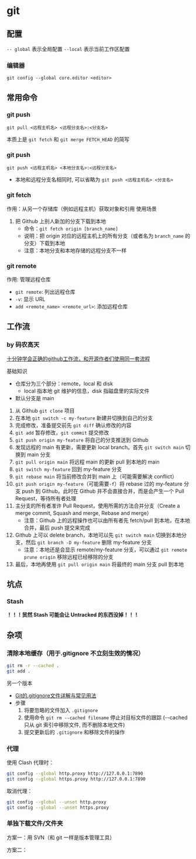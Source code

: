 # git


## 配置
`-- global` 表示全局配置
`--local` 表示当前工作区配置

### 编辑器
`git config --global core.editor <editor>`

## 常用命令
### git push
`git pull <远程主机名> <远程分支名>:<分支名>`

本质上是 `git fetch` 和 `git merge FETCH_HEAD` 的简写

### git push
`git push <远程主机名> <本地分支名>:<远程分支名>`
* 本地和远程分支名相同时, 可以省略为 `git push <远程主机名> <分支名>`

### git fetch
作用：从另一个存储库（例如远程主机）获取对象和引用
使用场景
1. 把 Github 上别人新加的分支下载到本地
	* 命令：`git fetch origin [branch_name]`
	* 说明：把 origin 对应的远程主机上的所有分支（或者名为 `branch_name` 的分支）下载到本地
	* 注意：本地分支和本地存储的远程分支不一样

### git remote
作用: 管理远程仓库

* `git remote`: 列出远程仓库
* `-v`: 显示 URL
* `add <remote_name> <remote_url>`: 添加远程仓库

## 工作流
### by 码农高天
[十分钟学会正确的github工作流，和开源作者们使用同一套流程](https://www.bilibili.com/video/BV19e4y1q7JJ)

基础知识
* 仓库分为三个部分：remote，local 和 disk
	- local 指本地 git 维护的信息，disk 指磁盘里的实际文件
* 默认分支是 main

1. 从 Github `git clone` 项目
2. 在本地 `git switch -c my-feature` 新建并切换到自己的分支
3. 完成修改，准备提交前先 `git diff` 确认修改的内容
4. `git add` 暂存修改，`git commit` 提交修改
5. `git push origin my-feature` 将自己的分支推送到 Github
6. 发现远程的 main 有更新，需要更新 local branch。首先 `git switch main` 切换到 main 分支
7. `git pull origin main` 将远程 main 的更新 pull 到本地的 main
8. `git switch my-feature` 回到 my-feature 分支
9. `git rebase main` 将当前修改合并到 main 上（可能需要解决 conflict）
10. `git push origin my-feature`（可能需要`-f`）将 rebase 过的 my-feature 分支 push 到 Github。此时在 Github 并不会直接合并，而是会产生一个 Pull Request，等待所有者处理
11. 主分支的所有者准许 Pull Request，使用所需的方法合并分支（Create a merge commit, Squash and merge, Rebase and merge）
	- 注意：Github 上的远程操作也可以由所有者先 fetch/pull 到本地，在本地合并，最后 push 提交来完成
12. Github 上可以 delete branch，本地可以先 `git switch main` 切换到本地分支，然后 `git branch -D my-feature` 删除 my-feature 分支
	- 注意：本地还是会显示 remote/my-feature 分支，可以通过 `git remote prune origin` 移除远程已经移除的分支
13. 最后，本地再使用 `git pull origin main` 将最终的 main 分支 pull 到本地

## 坑点
### Stash
**！！！贸然 Stash 可能会让 Untracked 的东西没掉！！！**

## 杂项
### 清除本地缓存（用于.gitignore 不立刻生效的情况）
```bash
git rm -r --cached .
git add .
```

另一个版本
* [Git的.gitignore文件详解与常见用法](https://blog.csdn.net/PolarisRisingWar/article/details/144672807)
* 步骤
    1. 将要忽略的文件加入 `.gitignore`
    2. 使用命令 `git rm --cached filename` 停止对目标文件的跟踪 (--cached 只从 git 索引中移除文件, 而不删除本地文件)
    3. 提交更新后的 `.gitignore` 和移除文件的操作

### 代理
使用 Clash 代理时：
```bash
git config --global http.proxy http://127.0.0.1:7890
git config --global https.proxy http://127.0.0.1:7890
```

取消代理：
```bash
git config --global --unset http.proxy
git config --global --unset https.proxy
```

### 单独下载文件/文件夹
方案一：用 SVN（和 git 一样是版本管理工具）

方案二：

